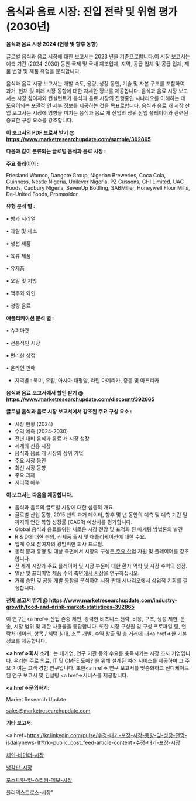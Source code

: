 # 음식과 음료 시장: 진입 전략 및 위험 평가(2030년)

<strong>음식과 음료 시장 2024 (현황 및 향후 동향)</strong>

글로벌 음식과 음료 시장에 대한 보고서는 2023 년을 기준으로합니다.이 시장 보고서는 예측 기간 (2024-2030) 동안 국제 및 국내 제조업체, 지역, 공급 업체 및 공급 업체, 제품 변형 및 제품 유형을 분석합니다.

음식과 음료 시장 보고서는 개발 속도, 용량, 성장 동인, 기술 및 자본 구조를 포함하여 과거, 현재 및 미래 시장 동향에 대한 자세한 정보를 제공합니다. 음식과 음료 시장 보고서는 시장 참여자와 컨설턴트가 음식과 음료 시장의 진행중인 시나리오를 이해하는 데 도움이되는 포괄적 인 세부 정보를 제공하는 것을 목표로합니다. 음식과 음료 개 시장 산업 보고서는 시장에 영향을 미치는 음식과 음료 개 산업의 상위 산업 플레이어와 관련된 중요한 구성 요소를 강조합니다.



<strong>이 보고서의 PDF 브로셔 받기 @ <a href=https://www.marketresearchupdate.com/sample/392865>https://www.marketresearchupdate.com/sample/392865</a></strong>



<strong>다음과 같이 분류되는 글로벌 음식과 음료 시장 :</strong>



<strong>주요 플레이어 :</strong>

Friesland Wamco, Dangote Group, Nigerian Breweries, Coca Cola, Guinness, Nestle Nigeria, Unilever Nigeria, PZ Cussons, CHI Limited, UAC Foods, Cadbury Nigeria, SevenUp Bottling, SABMiller, Honeywell Flour Mills, De-United Foods, Promasidor



<strong>유형 분석 별 :</strong>

• 빵과 시리얼

• 과일 및 채소

• 생선 제품

• 육류 제품

• 유제품

• 오일 및 지방

• 맥주와 와인

• 청량 음료



<strong>애플리케이션 분석 별 :</strong>

• 슈퍼마켓

• 전통적인 시장

• 편리한 상점

• 온라인 판매

<ul>
  <li>지역별 : 북미, 유럽, 아시아 태평양, 라틴 아메리카, 중동 및 아프리카</li>
</ul>


<strong>음식과 음료 보고서에서 할인 받기 @ <a href=https://www.marketresearchupdate.com/discount/392865>https://www.marketresearchupdate.com/discount/392865</a></strong>



<strong>글로벌 음식과 음료 시장 보고서에서 강조된 주요 구성 요소 :</strong>
<ul>
  <li>시장 현황 (2024)</li>
  <li>수익 예측 (2024-2030)</li>
  <li>전년 대비 음식과 음료 개 시장 성장</li>
  <li>세계의 신흥 시장</li>
  <li>음식과 음료 개 시장의 상위 기업</li>
  <li>주요 시장 동인</li>
  <li>최신 시장 동향</li>
  <li>주요 과제</li>
  <li>지리적 해부</li>
</ul>


<strong>이 보고서는 다음을 제공합니다.</strong>
<ul>
  <li>음식과 음료의 글로벌 시장에 대한 심층적 개요.</li>
  <li>글로벌 산업 동향, 2015 년의 과거 데이터, 향후 몇 년 동안의 예측 및 예측 기간 말까지의 연간 복합 성장률 (CAGR) 예상치를 평가합니다.</li>
  <li>Global 음식과 음료를위한 새로운 시장 전망 및 표적화 된 마케팅 방법론의 발견</li>
  <li>R &amp; D에 대한 논의, 신제품 출시 및 애플리케이션에 대한 수요.</li>
  <li>업계 주요 참여자의 광범위한 회사 프로필.</li>
  <li>동적 분자 유형 및 대상 측면에서 시장의 구성은<a href=> 주요 산</a>업 자원 및 플레이어를 강조합니다.</li>
  <li>전 세계 시장과 주요 플레이어 및 시장 부문에 대한 환자 역학 및 시장 수익의 성장.</li>
  <li>일반 및 프리미엄 제품 수익 측면<a href=>에서 시</a>장을 연구하십시오.</li>
  <li>거래 승인 및 공동 개발 동향을 분석하여 시장 판매 시나리오에서 상업적 기회를 결정합니다.</li>
</ul>



<strong>전체 보고서 받기 @ <a href=https://www.marketresearchupdate.com/industry-growth/food-and-drink-market-statistices-392865>https://www.marketresearchupdate.com/industry-growth/food-and-drink-market-statistices-392865</a></strong>

이 연구는<a href=> 산업 존중</a> 체인, 강력한 비즈니스 전략, 비용, 구조, 생성 제한, 운송, 시장 범위 및 제한 사용률을 통합합니다. 또한 시장 구성원 및 구성 프로파일 링, 연락처 데이터, 항목 / 혜택 침대, 소득 개발, 수익 창출 및 총 거래에 대<a href=>한 기본 </a>정보를 제공합니다.



<strong><a href=>회사 소</a>개 :</strong>
는 대기업, 연구 기관 등의 수요를 충족시키는 시장 조사 기업입니다. 우리는 주로 의료, IT 및 CMFE 도메인을 위해 설계된 여러 서비스를 제공하며 그 주요 기여는 고객 경험 연구입니다. 또한<a href=> 연구 보</a>고서를 맞춤화하고 신디케이트 된 연구 보고서 및 컨설팅 <a href=>서비스</a>를 제공합니다.



<strong><a href=>문의하기:</a></strong>

Market Research Update

sales@marketresearchupdate.com



<strong>기타 보고서:</strong>

<a href=https://kr.linkedin.com/pulse/수정-대기-포장-시장-동향-및-성장-전망-isdailynews-1f?trk=public_post_feed-article-content>수정-대기-포장-시장</a>

<a href=https://www.linkedin.com/pulse/체인-바인더-시장-동향-및-성장-전망-survey-spotlight-pro-24-analysis/>체인-바인더-시장</a>

<a href=https://www.linkedin.com/pulse/냉각판-시장-진입-전략-및-위험-평가2029년-trend-tracking-tips-360-analysis-68kuf/>냉각판-시장</a>

<a href=https://www.linkedin.com/pulse/포스트잇-및-스티커-메모-시장-경쟁-분석-성장-잠재력-2029-toisf/>포스트잇-및-스티커-메모-시장</a>

<a href=https://www.linkedin.com/pulse/폴리덱스트로스-시장-현재-및-미래-성장-2030-consumer-connection-compendium-ana-k4wdc/>폴리덱스트로스-시장</a>"
